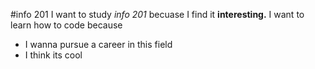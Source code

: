 #info 201
I want to study *info 201* becuase I find it **interesting.** I want to learn how to code because
- I wanna pursue a career in this field
- I think its cool
